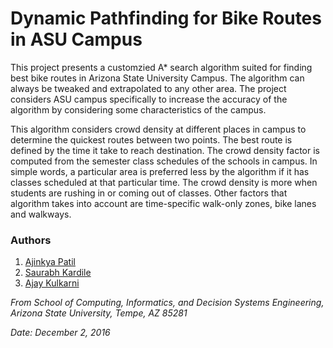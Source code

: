 # Dynamic Pathfinding for Bike Routes in ASU Campus

This project presents a customzied A\* search algorithm suited for finding best bike routes in Arizona State University Campus. The algorithm can always be tweaked and extrapolated to any other area. The project considers ASU campus specifically to increase the accuracy of the algorithm by considering some characteristics of the campus. 

This algorithm considers crowd density at different places in campus to determine the quickest routes between two points. The best route is defined by the time it take to reach destination. The crowd density factor is computed from the semester class schedules of the schools in campus. In simple words, a particular area is preferred less by the algorithm if it has classes scheduled at that particular time. The crowd density is more when students are rushing in or coming out of classes. Other factors that algorithm takes into account are time-specific walk-only zones, bike lanes and walkways.

### Authors
1. [Ajinkya Patil](github.com/ajinxpatil)
2. [Saurabh Kardile](github.com/skardile)
3. [Ajay Kulkarni](github.com/nakapika)

*From School of Computing, Informatics, and Decision Systems Engineering, Arizona State University, Tempe, AZ 85281*

*Date: December 2, 2016*
